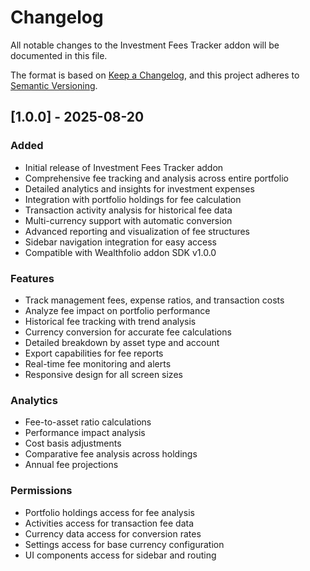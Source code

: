 # Changelog

All notable changes to the Investment Fees Tracker addon will be documented in this file.

The format is based on [Keep a Changelog](https://keepachangelog.com/en/1.0.0/),
and this project adheres to [Semantic Versioning](https://semver.org/spec/v2.0.0.html).

## [1.0.0] - 2025-08-20

### Added
- Initial release of Investment Fees Tracker addon
- Comprehensive fee tracking and analysis across entire portfolio
- Detailed analytics and insights for investment expenses
- Integration with portfolio holdings for fee calculation
- Transaction activity analysis for historical fee data
- Multi-currency support with automatic conversion
- Advanced reporting and visualization of fee structures
- Sidebar navigation integration for easy access
- Compatible with Wealthfolio addon SDK v1.0.0

### Features
- Track management fees, expense ratios, and transaction costs
- Analyze fee impact on portfolio performance
- Historical fee tracking with trend analysis
- Currency conversion for accurate fee calculations
- Detailed breakdown by asset type and account
- Export capabilities for fee reports
- Real-time fee monitoring and alerts
- Responsive design for all screen sizes

### Analytics
- Fee-to-asset ratio calculations
- Performance impact analysis
- Cost basis adjustments
- Comparative fee analysis across holdings
- Annual fee projections

### Permissions
- Portfolio holdings access for fee analysis
- Activities access for transaction fee data
- Currency data access for conversion rates
- Settings access for base currency configuration
- UI components access for sidebar and routing
